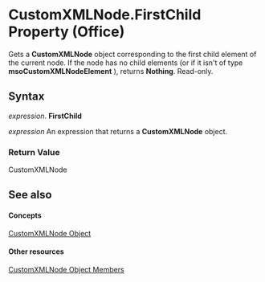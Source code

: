 
# CustomXMLNode.FirstChild Property (Office)

Gets a  **CustomXMLNode** object corresponding to the first child element of the current node. If the node has no child elements (or if it isn't of type **msoCustomXMLNodeElement** ), returns **Nothing**. Read-only.


## Syntax

 _expression_. **FirstChild**

 _expression_ An expression that returns a **CustomXMLNode** object.


### Return Value

CustomXMLNode


## See also


#### Concepts


[CustomXMLNode Object](e90213f5-6d62-52d8-3043-2399eaa5aaba.md)
#### Other resources


[CustomXMLNode Object Members](fbf957c8-40b8-2f75-fcc8-db0ed6e18438.md)
